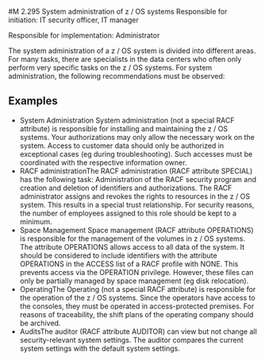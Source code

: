 #M 2.295 System administration of z / OS systems
Responsible for initiation: IT security officer, IT manager

Responsible for implementation: Administrator

The system administration of a z / OS system is divided into different areas. For many tasks, there are specialists in the data centers who often only perform very specific tasks on the z / OS systems. For system administration, the following recommendations must be observed:



## Examples 
* System Administration System administration (not a special RACF attribute) is responsible for installing and maintaining the z / OS systems. Your authorizations may only allow the necessary work on the system. Access to customer data should only be authorized in exceptional cases (eg during troubleshooting). Such accesses must be coordinated with the respective information owner.
* RACF administrationThe RACF administration (RACF attribute SPECIAL) has the following task: Administration of the RACF security program and creation and deletion of identifiers and authorizations. The RACF administrator assigns and revokes the rights to resources in the z / OS system. This results in a special trust relationship. For security reasons, the number of employees assigned to this role should be kept to a minimum.
* Space Management Space management (RACF attribute OPERATIONS) is responsible for the management of the volumes in z / OS systems. The attribute OPERATIONS allows access to all data of the system. It should be considered to include identifiers with the attribute OPERATIONS in the ACCESS list of a RACF profile with NONE. This prevents access via the OPERATION privilege. However, these files can only be partially managed by space management (eg disk relocation).
* OperatingThe Operating (not a special RACF attribute) is responsible for the operation of the z / OS systems. Since the operators have access to the consoles, they must be operated in access-protected premises. For reasons of traceability, the shift plans of the operating company should be archived.
* AuditsThe auditor (RACF attribute AUDITOR) can view but not change all security-relevant system settings. The auditor compares the current system settings with the default system settings.




